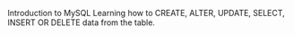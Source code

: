 Introduction to MySQL
Learning how to CREATE, ALTER, UPDATE, SELECT, INSERT OR DELETE data from the table.
